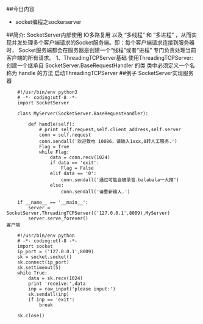 ##今日内容
+   socket编程之sockerserver

##简介:
    SocketServer内部使用 IO多路复用 以及 “多线程” 和 “多进程” ，从而实现并发处理多个客户端请求的Socket服务端。即：每个客户端请求连接到服务器时，
    Socket服务端都会在服务器是创建一个“线程”或者“进程” 专门负责处理当前客户端的所有请求。
    1、ThreadingTCPServer基础
        使用ThreadingTCPServer:
        创建一个继承自 SocketServer.BaseRequestHandler 的类
        类中必须定义一个名称为 handle 的方法
        启动ThreadingTCPServer
##例子
    SocketServer实现服务器
    
        #!/usr/bin/env python3
        # -*- coding:utf-8 -*-
        import SocketServer
        
        class MyServer(SocketServer.BaseRequestHandler):
        
            def handle(self):
                # print self.request,self.client_address,self.server
                conn = self.request
                conn.sendall('欢迎致电 10086，请输入1xxx,0转人工服务.')
                Flag = True
                while Flag:
                    data = conn.recv(1024)
                    if data == 'exit':
                        Flag = False
                    elif data == '0':
                        conn.sendall('通过可能会被录音.balabala一大推')
                    else:
                        conn.sendall('请重新输入.')
        
        if __name__ == '__main__':
            server = SocketServer.ThreadingTCPServer(('127.0.0.1',8009),MyServer)
            server.serve_forever()
    客户端     
      
        #!/usr/bin/env python
        # -*- coding:utf-8 -*-        
        import socket
        ip_port = ('127.0.0.1',8009)
        sk = socket.socket()
        sk.connect(ip_port)
        sk.settimeout(5)       
        while True:
            data = sk.recv(1024)
            print 'receive:',data
            inp = raw_input('please input:')
            sk.sendall(inp)
            if inp == 'exit':
                break
        
        sk.close()


        

